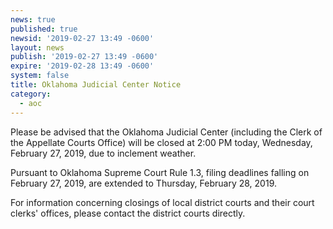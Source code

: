 ```yaml
---
news: true
published: true
newsid: '2019-02-27 13:49 -0600'
layout: news
publish: '2019-02-27 13:49 -0600'
expire: '2019-02-28 13:49 -0600'
system: false
title: Oklahoma Judicial Center Notice
category:
  - aoc
---
```


Please be advised that the Oklahoma Judicial Center (including the Clerk of the Appellate Courts Office) will be closed at 2:00 PM today, Wednesday, February 27, 2019, due to inclement weather.

Pursuant to Oklahoma Supreme Court Rule 1.3, filing deadlines falling on February 27, 2019, are extended to Thursday, February 28, 2019.

For information concerning closings of local district courts and their court clerks' offices, please contact the district courts directly.
